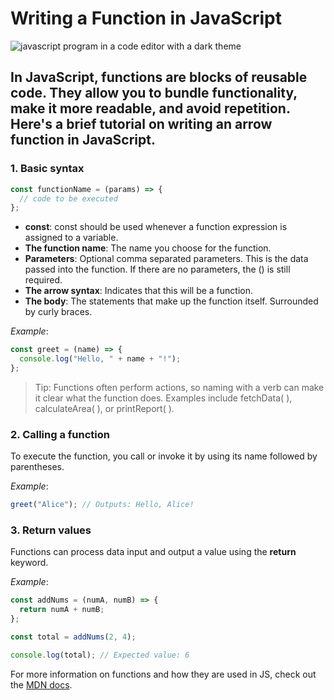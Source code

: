 # Writing a Function in JavaScript

![javascript program in a code editor with a dark theme](https://images.unsplash.com/photo-1592609931095-54a2168ae893?q=80&w=2070&auto=format&fit=crop&ixlib=rb-4.0.3&ixid=M3wxMjA3fDB8MHxwaG90by1wYWdlfHx8fGVufDB8fHx8fA%3D%3D)

## In JavaScript, functions are blocks of reusable code. They allow you to bundle functionality, make it more readable, and avoid repetition. Here's a brief tutorial on writing an arrow function in JavaScript.

### 1. Basic syntax

```javascript
const functionName = (params) => {
  // code to be executed
};
```

- **const**: const should be used whenever a function expression is assigned to a variable.
- **The function name**: The name you choose for the function.
- **Parameters**: Optional comma separated parameters. This is the data passed into the function. If there are no parameters, the () is still required.
- **The arrow syntax**: Indicates that this will be a function.
- **The body**: The statements that make up the function itself. Surrounded by curly braces.

_Example_:

```javascript
const greet = (name) => {
  console.log("Hello, " + name + "!");
};
```

> Tip: Functions often perform actions, so naming with a verb can make it clear what the function does. Examples include fetchData( ), calculateArea( ), or printReport( ).

### 2. Calling a function

To execute the function, you call or invoke it by using its name followed by parentheses.

_Example_:

```javascript
greet("Alice"); // Outputs: Hello, Alice!
```

### 3. Return values

Functions can process data input and output a value using the **return** keyword.

_Example_:

```javascript
const addNums = (numA, numB) => {
  return numA + numB;
};

const total = addNums(2, 4);

console.log(total); // Expected value: 6
```

For more information on functions and how they are used in JS, check out the [MDN docs][link].

[link]: https://developer.mozilla.org/en-US/docs/Web/JavaScript/Guide/Functions
